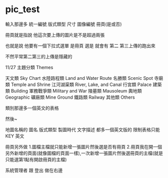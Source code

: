 # pic_test

輸入那邊多 統一編號 版式類型 尺寸 圖像編號 冊頁(是或否)

冊頁就是指說 他這次要上傳的圖片是不是超過兩張

也就是說 他要有一個下拉式選單 是冊頁 選是 就會有 第二 第三上傳的跑出來

不然平常第二第三的上傳是隱藏的


11/27
主題分類 Themes

天文類 Sky Chart
水陸路程類 Land and Water Route
名勝類 Scenic Spot
寺廟類 Temple and Shrine
江河湖渠類 River, Lake, and Canal
行宮類 Palace
建築類 Building
軍務戰爭類 Military and War
陵墓類 Mausoleum
輿地類 Geographic
礦廠類 Mine Ground
鐵路類 Railway
其他類 Others

類別那邊多一個英文的表格

然後~

地圖名稱的 圖名 版式類型 製圖時代 文字描述 都多一個英文版的
限制表格只能KEY 英文


冊頁另外做
1.圖檔主檔就只能新增一張圖片然後選是否有冊頁
2.冊頁我在開一個另外新增的頁面(就像圖檔的頁面一樣),一次新增一張圖片然後選冊頁的主檔(就是只能選第1點有開啟冊頁的主檔)


系統管理者 跟 登出 做在右邊
